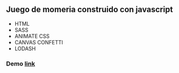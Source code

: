 ## Juego de momeria construido con javascript

- HTML
- SASS
- ANIMATE CSS
- CANVAS CONFETTI
- LODASH

### Demo [link](https://marcelpernia.github.io/juego-memoria/)